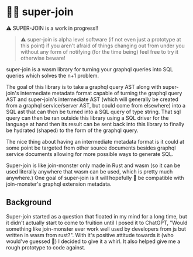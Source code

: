 # 🦸🏻 super-join

⚠️ SUPER-JOIN is a work in progress!!

> ⚠️ super-join is alpha level software (if not even just a prototype at this point) if you aren't afraid of things changing out from under you without any form of notifying (for the time being) feel free to try it otherwise beware!

super-join is a wasm library for turning your graphql queries into SQL queries which solves the n+1 problem.

The goal of this library is to take a graphql query AST along with super-join's intermediate metadata format capable of turning the graphql query AST and super-join's intermediate AST (which will generally be created from a graphql service/server AST, but could come from elsewhere) into a SQL ast that can then be turned into a SQL query of type string. That sql query can then be ran outside this library using a SQL driver for the language at hand then its result can be sent back into this library to finally be hydrated (shaped) to the form of the graphql query.

The nice thing about having an intermediate metadata format is it could at some point be targeted from other source documents besides graphql service documents allowing for more possible ways to generate SQL.

Super-join is like join-monster only made in Rust and wasm (so it can be used literally anywhere that wasm can be used, which is pretty much anywhere.) One goal of super-join is it will hopefully 🤞 be compatible with join-monster's graphql extension metadata.

## Background

Super-join started as a question that floated in my mind for a long time, but it didn't actually start to come to fruition until I posed it to ChatGPT, "Would something like join-monster ever work well used by developers from js but written in wasm from rust?". With it's positive attitude towards it (who would've guessed 🤣) I decided to give it a whirl. It also helped give me a rough prototype to code against.
